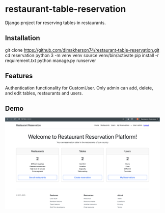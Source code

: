# restaurant-table-reservation

Django project for reserving tables in restaurants.

## Installation

git clone https://github.com/dimakherson74/restaurant-table-reservation.git
cd reservation
python 3 -m venv venv
source venv/bin/activate
pip install -r requirement.txt
python manage.py runserver

## Features

Authentication functionality for CustomUser.
Only admin can add, delete, and edit tables, restaurants and users.

## Demo

![Demo.png](Demo.png)